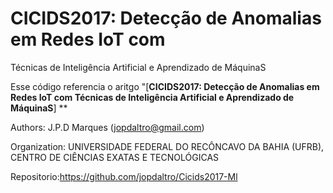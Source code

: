 # CICIDS2017: Detecção de Anomalias em Redes IoT com
Técnicas de Inteligência Artificial e Aprendizado de MáquinaS

Esse código referencia o aritgo "[**CICIDS2017: Detecção de Anomalias em Redes IoT com
Técnicas de Inteligência Artificial e Aprendizado de MáquinaS**]
**

Authors: J.P.D Marques (jopdaltro@gmail.com)

Organization: UNIVERSIDADE FEDERAL DO RECÔNCAVO DA BAHIA (UFRB), CENTRO DE CIÊNCIAS EXATAS E TECNOLÓGICAS

Repositorio:https://github.com/jopdaltro/Cicids2017-Ml
